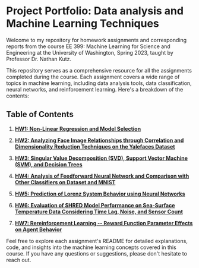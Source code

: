 # Project Portfolio: Data analysis and Machine Learning Techniques

Welcome to my repository for homework assignments and corresponding reports from the course EE 399: Machine Learning for Science and Engineering at the University of Washington, Spring 2023, taught by Professor Dr. Nathan Kutz.

This repository serves as a comprehensive resource for all the assignments completed during the course. Each assignment covers a wide range of topics in machine learning, including data analysis tools, data classification, neural networks, and reinforcement learning. Here's a breakdown of the contents:

## Table of Contents

1. [**HW1: Non-Linear Regression and Model Selection**](./HW1/README.rst)
   
2. [**HW2: Analyzing Face Image Relationships through Correlation and Dimensionality Reduction Techniques on the Yalefaces Dataset**](./HW2/README.md)
   
3. [**HW3: Singular Value Decomposition (SVD), Support Vector Machine (SVM), and Decision Trees**](./HW3/README.md)
   
4. [**HW4: Analysis of Feedforward Neural Network and Comparison with Other Classifiers on Dataset and MNIST**](./HW4/README.md)
   
5. [**HW5: Prediction of Lorenz System Behavior using Neural Networks**](./HW5/README.md)
   
6. [**HW6: Evaluation of SHRED Model Performance on Sea-Surface Temperature Data Considering Time Lag, Noise, and Sensor Count**](./HW6/README.md)
7. [**HW7: Rereinforcement Learning -- Reward Function Parameter Effects on Agent Behavior**](./HW7/REPORT.md)

Feel free to explore each assignment's README for detailed explanations, code, and insights into the machine learning concepts covered in this course. If you have any questions or suggestions, please don't hesitate to reach out.

